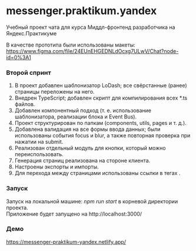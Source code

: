 # messenger.praktikum.yandex

Учебный проект чата для курса Миддл-фронтенд разработчика на Яндекс.Практикуме  

В качестве прототипа были использованы макеты:  
https://www.figma.com/file/24EUnEHGEDNLdOcxg7ULwV/Chat?node-id=0%3A1

### Второй спринт
1. В проект добавлен шаблонизатор LoDash; все свёрстанные (ранее) страницы переложены на него.  
2. Внедрен TypeScript; добавлен скрипт для компилирования всех *.ts файлов.  
3. Добавлен компонентный подход (т. е. использование шаблонизатора, реализации блока и Event Bus).  
4. Проект структурирован по папкам (components, utils, pages и т. д.).  
5. Добавлена валидация на все формы ввода данных; были использованы события focus и blur, а также повторная проверка при нажатии на submit.  
6. Реализован отдельный модуль для кнопки, который можно переиспользовать.  
7. Генерация страниц реализована на стороне клиента.  
8. Настроены экспорты и импорты.  
9. Для перехода между страницами использованы ссылки в тегах <a>.  

### Запуск
Запуск на локальной машине: *npm run start* в корневой директории проекта.  
Приложение будет запущено на  http://localhost:3000/

### Демо
https://messenger-praktikum-yandex.netlify.app/
